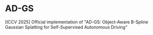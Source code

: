 # AD-GS
[ICCV 2025] Official implementation of "AD-GS: Object-Aware B-Spline Gaussian Splatting for Self-Supervised Autonomous Driving"
